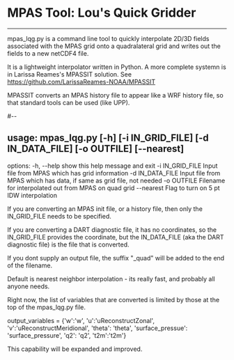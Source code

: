 # MPAS Tool: Lou's Quick Gridder
 ------------------------------
mpas_lqg.py is a command line tool to quickly interpolate 2D/3D fields associated with the MPAS grid 
onto a quadralateral grid and writes out the fields to a new netCDF4 file.

It is a lightweight interpolator written in Python. A more complete systemn is in 
Larissa Reames's MPASSIT solution.  See https://github.com/LarissaReames-NOAA/MPASSIT

MPASSIT converts an MPAS history file to appear like a WRF history file, so that standard tools can be used (like UPP).

#--

## usage: mpas_lqg.py [-h] [-i IN_GRID_FILE] [-d IN_DATA_FILE] [-o OUTFILE] [--nearest]

options:
  -h, --help       show this help message and exit
  -i IN_GRID_FILE  Input file from MPAS which has grid information
  -d IN_DATA_FILE  Input file from MPAS which has data, if same as grid file, not needed
  -o OUTFILE       Filename for interpolated out from MPAS on quad grid
  --nearest        Flag to turn on 5 pt IDW interpolation

If you are converting an MPAS init file, or a history file, then only the IN_GRID_FILE needs to be specified.

If you are converting a DART diagnostic file, it has no coordinates, so the IN_GRID_FILE provides the coordinate,
but the IN_DATA_FILE (aka the DART diagnostic file) is the file that is converted.

If you dont supply an output file, the suffix "_quad" will be added to the end of the filename.

Default is nearest neighbor interpolation - its really fast, and probably all anyone needs.

Right now, the list of variables that are converted is limited by those at the top of the mpas_lqg.py file.  

output_variables = {'w':'w', 'u':'uReconstructZonal', 'v':'uReconstructMeridional', 'theta': 'theta',
                    'surface_pressue': 'surface_pressure', 'q2': 'q2', 't2m':'t2m'}
                    
This capability will be expanded and improved.
